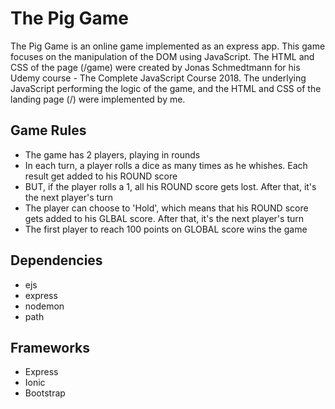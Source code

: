 # The Pig Game

The Pig Game is an online game implemented as an express app. This game focuses on the manipulation of the DOM using JavaScript. The HTML and CSS of the page (/game) were created by Jonas Schmedtmann for his Udemy course - The Complete JavaScript Course 2018. The underlying JavaScript performing the logic of the game, and the HTML and CSS of the landing page (/) were implemented by me.

## Game Rules
* The game has 2 players, playing in rounds
* In each turn, a player rolls a dice as many times as he whishes. Each result get added to his ROUND score
* BUT, if the player rolls a 1, all his ROUND score gets lost. After that, it's the next player's turn
* The player can choose to 'Hold', which means that his ROUND score gets added to his GLBAL score. After that, it's the next player's turn
* The first player to reach 100 points on GLOBAL score wins the game

## Dependencies
* ejs
* express
* nodemon
* path

## Frameworks
* Express
* Ionic
* Bootstrap



